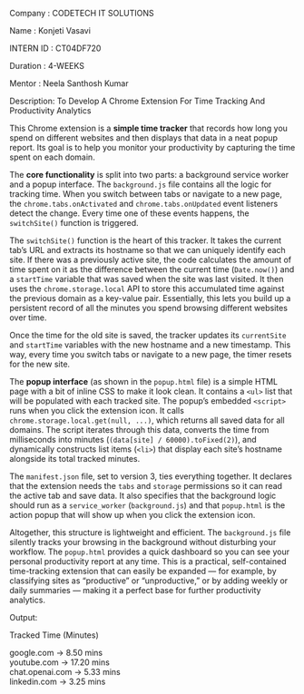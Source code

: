 Company : CODETECH IT SOLUTIONS

Name : Konjeti Vasavi

INTERN ID : CT04DF720

Duration : 4-WEEKS

Mentor : Neela Santhosh Kumar

Description: To Develop A Chrome Extension For Time Tracking And Productivity Analytics

This Chrome extension is a **simple time tracker** that records how long you spend on different websites and then displays that data in a neat popup report. Its goal is to help you monitor your productivity by capturing the time spent on each domain.

The **core functionality** is split into two parts: a background service worker and a popup interface. The `background.js` file contains all the logic for tracking time. When you switch between tabs or navigate to a new page, the `chrome.tabs.onActivated` and `chrome.tabs.onUpdated` event listeners detect the change. Every time one of these events happens, the `switchSite()` function is triggered.

The `switchSite()` function is the heart of this tracker. It takes the current tab’s URL and extracts its hostname so that we can uniquely identify each site. If there was a previously active site, the code calculates the amount of time spent on it as the difference between the current time (`Date.now()`) and a `startTime` variable that was saved when the site was last visited. It then uses the `chrome.storage.local` API to store this accumulated time against the previous domain as a key-value pair. Essentially, this lets you build up a persistent record of all the minutes you spend browsing different websites over time.

Once the time for the old site is saved, the tracker updates its `currentSite` and `startTime` variables with the new hostname and a new timestamp. This way, every time you switch tabs or navigate to a new page, the timer resets for the new site.

The **popup interface** (as shown in the `popup.html` file) is a simple HTML page with a bit of inline CSS to make it look clean. It contains a `<ul>` list that will be populated with each tracked site. The popup’s embedded `<script>` runs when you click the extension icon. It calls `chrome.storage.local.get(null, ...)`, which returns all saved data for all domains. The script iterates through this data, converts the time from milliseconds into minutes (`(data[site] / 60000).toFixed(2)`), and dynamically constructs list items (`<li>`) that display each site’s hostname alongside its total tracked minutes.

The `manifest.json` file, set to version 3, ties everything together. It declares that the extension needs the `tabs` and `storage` permissions so it can read the active tab and save data. It also specifies that the background logic should run as a `service_worker` (`background.js`) and that `popup.html` is the action popup that will show up when you click the extension icon.

Altogether, this structure is lightweight and efficient. The `background.js` file silently tracks your browsing in the background without disturbing your workflow. The `popup.html` provides a quick dashboard so you can see your personal productivity report at any time. This is a practical, self-contained time-tracking extension that can easily be expanded — for example, by classifying sites as “productive” or “unproductive,” or by adding weekly or daily summaries — making it a perfect base for further productivity analytics.

Output:

Tracked Time (Minutes)

google.com → 8.50 mins  
youtube.com → 17.20 mins  
chat.openai.com → 5.33 mins  
linkedin.com → 3.25 mins

